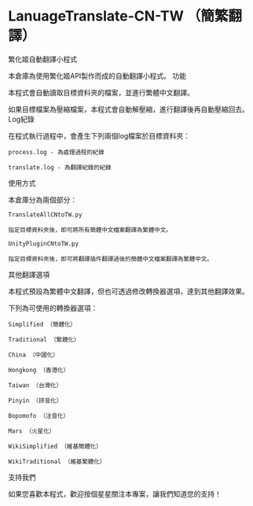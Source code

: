 # LanuageTranslate-CN-TW （簡繁翻譯）
繁化姬自動翻譯小程式

本倉庫為使用繁化姬API製作而成的自動翻譯小程式。
功能

本程式會自動讀取目標資料夾的檔案，並進行繁體中文翻譯。

如果目標檔案為壓縮檔案，本程式會自動解壓縮，進行翻譯後再自動壓縮回去。
Log紀錄

在程式執行過程中，會產生下列兩個log檔案於目標資料夾：

    process.log - 為處理過程的紀錄

    translate.log - 為翻譯紀錄的紀錄

使用方式

本倉庫分為兩個部分：

    TranslateAllCNtoTW.py

    指定目標資料夾後，即可將所有簡體中文檔案翻譯為繁體中文。

    UnityPluginCNtoTW.py

    指定目標資料夾後，即可將翻譯插件翻譯過後的簡體中文檔案翻譯為繁體中文。

其他翻譯選項

本程式預設為繁體中文翻譯，但也可透過修改轉換器選項，達到其他翻譯效果。

下列為可使用的轉換器選項：

    Simplified （簡體化）

    Traditional （繁體化）

    China （中國化）

    Hongkong （香港化）

    Taiwan （台灣化）

    Pinyin （拼音化）

    Bopomofo （注音化）

    Mars （火星化）

    WikiSimplified （維基簡體化）

    WikiTraditional （維基繁體化）

支持我們

如果您喜歡本程式，歡迎按個星星關注本專案，讓我們知道您的支持！

